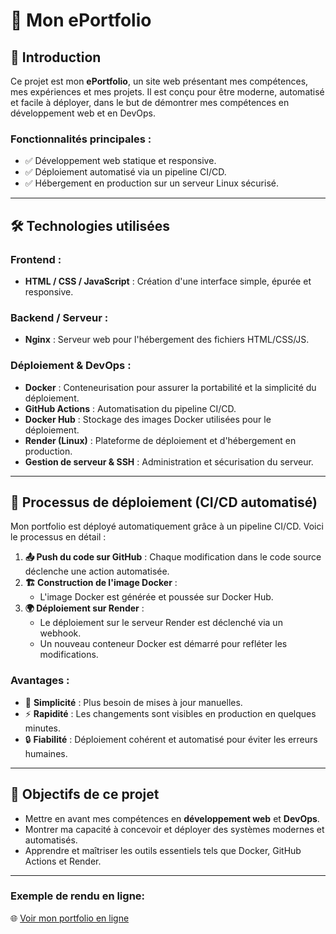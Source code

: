 

# 🚀 Mon ePortfolio

## 📖 Introduction

Ce projet est mon **ePortfolio**, un site web présentant mes compétences, mes expériences et mes projets. Il est conçu pour être moderne, automatisé et facile à déployer, dans le but de démontrer mes compétences en développement web et en DevOps.

### Fonctionnalités principales :
- ✅ Développement web statique et responsive.
- ✅ Déploiement automatisé via un pipeline CI/CD.
- ✅ Hébergement en production sur un serveur Linux sécurisé.

---

## 🛠️ Technologies utilisées

### **Frontend :**
- **HTML / CSS / JavaScript** : Création d'une interface simple, épurée et responsive.

### **Backend / Serveur :**
- **Nginx** : Serveur web pour l'hébergement des fichiers HTML/CSS/JS.

### **Déploiement & DevOps :**
- **Docker** : Conteneurisation pour assurer la portabilité et la simplicité du déploiement.
- **GitHub Actions** : Automatisation du pipeline CI/CD.
- **Docker Hub** : Stockage des images Docker utilisées pour le déploiement.
- **Render (Linux)** : Plateforme de déploiement et d'hébergement en production.
- **Gestion de serveur & SSH** : Administration et sécurisation du serveur.

---

## 🚀 Processus de déploiement (CI/CD automatisé)

Mon portfolio est déployé automatiquement grâce à un pipeline CI/CD. Voici le processus en détail :

1. **📤 Push du code sur GitHub** : Chaque modification dans le code source déclenche une action automatisée.
2. **🏗️ Construction de l'image Docker** :
   - L'image Docker est générée et poussée sur Docker Hub.
3. **🌍 Déploiement sur Render** :
   - Le déploiement sur le serveur Render est déclenché via un webhook.
   - Un nouveau conteneur Docker est démarré pour refléter les modifications.

### **Avantages :**
- 🌟 **Simplicité** : Plus besoin de mises à jour manuelles.
- ⚡ **Rapidité** : Les changements sont visibles en production en quelques minutes.
- 🔒 **Fiabilité** : Déploiement cohérent et automatisé pour éviter les erreurs humaines.

---

## 🎯 Objectifs de ce projet

- Mettre en avant mes compétences en **développement web** et **DevOps**.
- Montrer ma capacité à concevoir et déployer des systèmes modernes et automatisés.
- Apprendre et maîtriser les outils essentiels tels que Docker, GitHub Actions et Render.

---

### Exemple de rendu en ligne:
🌐 [Voir mon portfolio en ligne](https://my-portfolio-3yk7.onrender.com)

